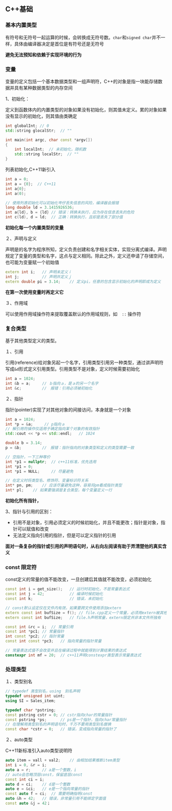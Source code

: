 ## C++基础

### 基本内置类型

有符号和无符号一起运算的时候，会转换成无符号数。`char`和`signed char`并不一样，具体由编译器决定是首位是有符号还是无符号

**避免无法预知和依赖于实现环境的行为**

### 变量

变量的定义包括一个基本数据类型和一组声明符，C++的对象是指一块能存储数据并具有某种数据类型的内存空间

1、初始化：

定义到函数体内的内置类型的对象如果没有初始化，则其值未定义。累的对象如果没有显示的初始化，则其值由类确定
``` c++
int globalInt; // 0
std::string glocalStr;  // ""

int main(int argc, char const *argv[])
{
    int localInt;  // 未初始化，随机数
    std::string localStr;  // ""
}
```

列表初始化,C++11新引入

``` c++
int a = 0;
int a = {0};  // C++11
int a{0};
int a(0);

// 使用列表初始化可以初始化岑仔丢失信息的风险，编译器会报错
long double ld = 3.1415926536;
int a{ld}, b = {ld} // 错误：转换未执行，应为存在信息丢失的危险
int c(ld), d = ld;  // 正确：转换执行，且却是丢失了部分值
```

**初始化每一个内置类型的变量**

２、声明与定义

声明是的名字为程序所知，定义负责创建和名字相关实体，实现分离式编译。声明规定了变量的类型和名字，这点与定义相同。除此之外，定义还申请了存储空间，也可能为变量赋一个初始值
``` c++
extern int i;   // 声明未定义ｉ
int j;          // 声明并定义ｊ
extern double pi = 3.14;    // 定义pi，任意的包含显示初始化的声明即成为定义
```

**在第一次使用变量时再定义它**

３、作用域

可以使用作用域操作符来提取覆盖默认的作用域规则，如　`::` 操作符

### 复合类型

基于其他类型定义的类型。

１、引用

引用(reference)给对象另起一个名字，引用类型引用另一种类型，通过讲声明符写成`&d`形式定义引用类型。引用类型不是对象，定义时候需要初始化


``` c++
int a = 1024;
int &b = a;     // ｂ指向ａ，是ａ的另一个名字
int &c;         //　报错：引用必须被初始化
```

２、指针

指针(pointer)实现了对其他对象的间接访问，本身就是一个对象


``` c++
int a = 1024;
int *p = &a;     // p指向ａ
// 解引用符操作仅适用于确定指向某个对象的有效指针
std::cout << *p << std::endl;   // 1024

double b = 3.14;
p = &b;         //　报错：指针指向的对象类型和定义的类型需要一致

// 空指针，一下三种等价
int *p1 = nullptr;  // c++11标准，优先选用
int *p1 = 0;
int *p1 = NULL;     // 尽量避免

// 在定义时将类型名、修饰符、变量标识符关系
int* pn, pm;    // 应该尽量避免这种，容易将pm看成指针类型
int* pl;    // 如果要强调是复合类型，每个变量定义一行 
```

**初始化所有指针，**

3、指针与引用的区别：

- 引用不是对象，引用必须定义的时候初始化，并且不能更改；指针是对象，指针可以赋值和改变
- 无法定义指向引用的指针，但是可以定义指针的引用

**面对一条复杂的指针或引用的声明语句时，从右向左阅读有助于弄清楚他的真实含义**

### const 限定符

const定义的常量的值不能改变，一旦创建后其值就不能改变，必须初始化

``` c++
const int i = get_size();   // 运行时初始化，不是常量表达式
const int j = 42;           // 编译时候初始化
const int k;                // 错误，未初始化

// const默认设定仅在文件内有效，如果要跨文件使用添加extern
extern const int bufSize = f(); // file.cpp定义一个常量，必须用extern被其他文件使用  
extern const int bufSize;   // file.h声明常量，extern限定并非本文件所独有

const int &rc = i;  // 常量引用
const int *pc1; // 常量指针
int const *pc2; // 指针常量
const int const *pc3;   // 指向常量的指针常量

// 常量表达式值不会改变并且在编译过程中就能得到计算结果的表达式
constexpr int mf = 20;  // c++11声明constexpr类型表示常量表达式
```

### 处理类型

１、类型别名

``` c++
// typedef 类型别名，using　别名声明
typedef unsigned int uint;
using SI = Sales_item;

typedef char *pstring;
const pstring cstr = 0; // cstr指向char的常量指针
const pstring *ps;      // ps是一个指针，指向char常量指针
// 在理解用类型别名的声明语句时，千万不要用类型别名替换
const char *cstr = 0;   // 错误，变成指向常量的指针了
```

２、auto类型

C++11新标准引入auto类型说明符

``` c++
auto item = vall + val2;    // 由相加结果推断item类型
int i = 0, &r = i;
auto a = r;     // a是一个整数，i
// auto会忽略顶层const，保留底层const
const int ci = i;
auto d = ci;    // d是一个整数
auto e = &ci;   // e是一个指向常量的指针
const auto f = ci;  // 需要明确指明const
auto &h = 42;   // 错误，非常量引用不能绑定字面值
const auto &j = 42；   

```

